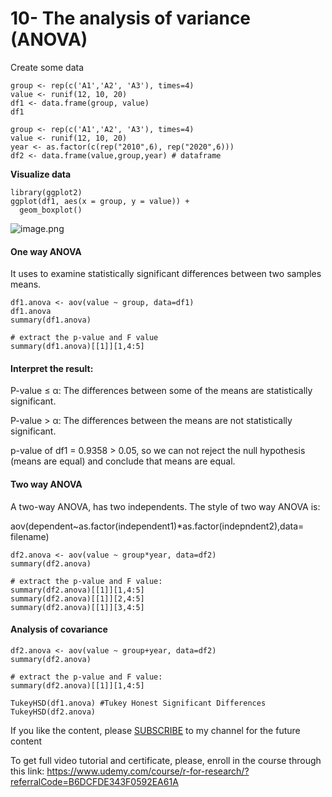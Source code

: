 # 10- The analysis of variance (ANOVA)

Create some data
```
group <- rep(c('A1','A2', 'A3'), times=4)
value <- runif(12, 10, 20)
df1 <- data.frame(group, value)
df1

group <- rep(c('A1','A2', 'A3'), times=4)
value <- runif(12, 10, 20)
year <- as.factor(c(rep("2010",6), rep("2020",6)))
df2 <- data.frame(value,group,year) # dataframe
```
**Visualize data**
```
library(ggplot2)
ggplot(df1, aes(x = group, y = value)) +
  geom_boxplot()
```

![image.png](https://cdn.hashnode.com/res/hashnode/image/upload/v1626778225836/USewmMMEW.png)
#### One way ANOVA
It uses to examine statistically significant differences between two samples means.
```
df1.anova <- aov(value ~ group, data=df1)
df1.anova
summary(df1.anova)

# extract the p-value and F value
summary(df1.anova)[[1]][1,4:5]
```
#### Interpret the result:
P-value ≤ α: The differences between some of the means are statistically significant.

P-value > α: The differences between the means are not statistically significant.

p-value of df1 = 0.9358 > 0.05, so we can not reject the null hypothesis (means are equal) and conclude that means are equal.

#### Two way ANOVA
A two-way ANOVA, has two independents. The style of two way ANOVA is:

aov(dependent~as.factor(independent1)*as.factor(indepndent2),data= filename)

```
df2.anova <- aov(value ~ group*year, data=df2)
summary(df2.anova)

# extract the p-value and F value:
summary(df2.anova)[[1]][1,4:5]
summary(df2.anova)[[1]][2,4:5]
summary(df2.anova)[[1]][3,4:5]
```

#### Analysis of covariance
```
df2.anova <- aov(value ~ group+year, data=df2)
summary(df2.anova)

# extract the p-value and F value:
summary(df2.anova)[[1]][1,4:5]
```

```
TukeyHSD(df1.anova) #Tukey Honest Significant Differences
TukeyHSD(df2.anova)
```
<p>If you like the content, please <a target="_blank" href="https://www.youtube.com/channel/UCpbWlHEqBSnJb6i4UemXQpA?sub_confirmation=1">SUBSCRIBE</a> to my channel for the future content</p>

To get full video tutorial and certificate, please, enroll in the course through this link:
https://www.udemy.com/course/r-for-research/?referralCode=B6DCFDE343F0592EA61A